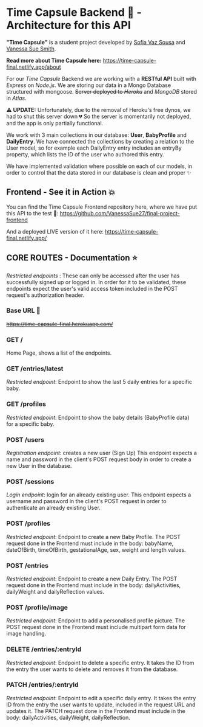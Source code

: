# Time Capsule Backend 🚀 - Architecture for this API

**"Time Capsule"** is a student project developed by <a href="https://sofiavazs.netlify.app/">Sofia Vaz Sousa</a> and <a href="https://vanessa-portfolio.netlify.app/">Vanessa Sue Smith</a>.

**Read more about Time Capsule here:** https://time-capsule-final.netlify.app/about

For our _Time Capsule_ Backend we are working with a __RESTful API__ built with _Express_ on _Node.js_. We are storing our data in a Mongo Database structured with mongoose.
~~Server deployed to _Heroku_~~ and _MongoDB_ stored in _Atlas_.

**⚠ UPDATE:** Unfortunately, due to the removal of Heroku's free dynos, we had to shut this server down 💔 So the server is momentarily not deployed, and the app is only partially functional.

We work with 3 main collections in our database: __User__, __BabyProfile__ and __DailyEntry__.
We have connected the collections by creating a relation to the User model, so for example each DailyEntry entry includes an entryBy property, which lists
the ID of the user who authored this entry.

We have implemented validation where possible on each of our models, in order to control that the data stored in our database is clean and proper ✨

## Frontend - See it in Action 💥

You can find the Time Capsule Frontend repository here, where we have put this API to the test 💪: https://github.com/VanessaSue27/final-project-frontend

And a deployed LIVE version of it here: https://time-capsule-final.netlify.app/

## CORE ROUTES - Documentation ⭐
_Restricted endpoints_ : These can only be accessed after the user has successfully signed up or logged in. In order for it to be validated, these endpoints expect the user's valid access token included in the POST request's authorization header.
### Base URL 👶
~~https://time-capsule-final.herokuapp.com/~~
### GET /
Home Page, shows a list of the endpoints.

### GET /entries/latest
_Restricted endpoint_: Endpoint to show the last 5 daily entries for a specific baby.

### GET /profiles
_Restricted endpoint_: Endpoint to show the baby details (BabyProfile data) for a specific baby.

### POST /users
_Registration endpoint_: creates a new user (Sign Up) This endpoint expects a name and password in the client's POST request body in order to create a new User in the database.

### POST /sessions
_Login endpoint_: login for an already existing user. This endpoint expects a username and password in the client's POST request in order to authenticate an already existing User.

### POST /profiles
_Restricted endpoint_: Endpoint to create a new Baby Profile.
The POST request done in the Frontend must include in the body: babyName, dateOfBirth, timeOfBirth, gestationalAge, sex, weight and length values.

### POST /entries
_Restricted endpoint_: Endpoint to create a new Daily Entry.
The POST request done in the Frontend must include in the body: dailyActivities, dailyWeight and dailyReflection values.

### POST /profile/image
_Restricted endpoint_: Endpoint to add a personalised profile picture.
The POST request done in the Frontend must include multipart form data for image handling.

### DELETE /entries/:entryId
_Restricted endpoint_: Endpoint to delete a specific entry.
It takes the ID from the entry the user wants to delete and removes it from the database.

### PATCH /entries/:entryId
_Restricted endpoint_: Endpoint to edit a specific daily entry.
It takes the entry ID from the entry the user wants to update, included in the request URL and updates it.
The PATCH request done in the Frontend must include in the body: dailyActivities, dailyWeight, dailyReflection.



